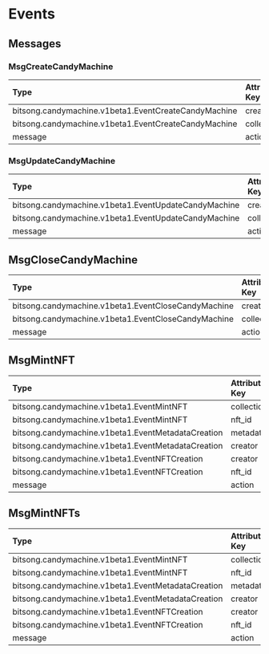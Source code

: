 # Events

## Messages

### MsgCreateCandyMachine

| Type                                                 | Attribute Key | Attribute Value                            |
| :--------------------------------------------------- | :------------ | :----------------------------------------- |
| bitsong.candymachine.v1beta1.EventCreateCandyMachine | creator       | {creator}                                  |
| bitsong.candymachine.v1beta1.EventCreateCandyMachine | collection_id | {collection_id}                            |
| message                                              | action        | /bitsong.marketplace.MsgCreateCandyMachine |

### MsgUpdateCandyMachine

| Type                                                 | Attribute Key | Attribute Value                            |
| :--------------------------------------------------- | :------------ | :----------------------------------------- |
| bitsong.candymachine.v1beta1.EventUpdateCandyMachine | creator       | {creator}                                  |
| bitsong.candymachine.v1beta1.EventUpdateCandyMachine | collection_id | {collection_id}                            |
| message                                              | action        | /bitsong.marketplace.MsgUpdateCandyMachine |

## MsgCloseCandyMachine

| Type                                                | Attribute Key | Attribute Value                           |
| :-------------------------------------------------- | :------------ | :---------------------------------------- |
| bitsong.candymachine.v1beta1.EventCloseCandyMachine | creator       | {creator}                                 |
| bitsong.candymachine.v1beta1.EventCloseCandyMachine | collection_id | {collection_id}                           |
| message                                             | action        | /bitsong.marketplace.MsgCloseCandyMachine |

## MsgMintNFT

| Type                                               | Attribute Key | Attribute Value                 |
| :------------------------------------------------- | :------------ | :------------------------------ |
| bitsong.candymachine.v1beta1.EventMintNFT          | collection_id | {collection_id}                 |
| bitsong.candymachine.v1beta1.EventMintNFT          | nft_id        | {nft_id}                        |
| bitsong.candymachine.v1beta1.EventMetadataCreation | metadata_id   | {metadata_id}                   |
| bitsong.candymachine.v1beta1.EventMetadataCreation | creator       | {creator}                       |
| bitsong.candymachine.v1beta1.EventNFTCreation      | creator       | {creator}                       |
| bitsong.candymachine.v1beta1.EventNFTCreation      | nft_id        | {nft_id}                        |
| message                                            | action        | /bitsong.marketplace.MsgMintNFT |

## MsgMintNFTs

| Type                                               | Attribute Key | Attribute Value                  |
| :------------------------------------------------- | :------------ | :------------------------------- |
| bitsong.candymachine.v1beta1.EventMintNFT          | collection_id | {collection_id}                  |
| bitsong.candymachine.v1beta1.EventMintNFT          | nft_id        | {nft_id}                         |
| bitsong.candymachine.v1beta1.EventMetadataCreation | metadata_id   | {metadata_id}                    |
| bitsong.candymachine.v1beta1.EventMetadataCreation | creator       | {creator}                        |
| bitsong.candymachine.v1beta1.EventNFTCreation      | creator       | {creator}                        |
| bitsong.candymachine.v1beta1.EventNFTCreation      | nft_id        | {nft_id}                         |
| message                                            | action        | /bitsong.marketplace.MsgMintNFTs |

